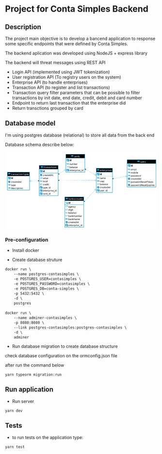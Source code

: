 # Project for Conta Simples Backend

## Description

The project main objective is to develop a bancend application to response some specific endpoints that were defined by Conta Simples.

The backend aplication was developed using NodeJS + express library

The backend will threat messages using REST API

- Login API (implemented using JWT tokenization)
- User registration API (To registry users on the system)
- Enterprise API (to handle enterprises)
- Transaction API (to register and list transactions)
- Transaction query filter parameters that can be possible to filter transactions by init date, end date, credit, debit and card number
- Endpoint to return last transaction that the enterprise did
- Return transctions grouped by card

## Database model

I'm using postgres database (relational) to store all data from the back end

Database schema describe below:

![database schema](./images/contasimples-database.png)

### Pre-configuration

- Install docker

- Create database struture
```
docker run \
    --name postgres-contasimples \
    -e POSTGRES_USER=contasimples \
    -e POSTGRES_PASSWORD=contasimples \
    -e POSTGRES_DB=conta-simples \
    -p 5432:5432 \
    -d \
    postgres

docker run \
    --name adminer-contasimples \
    -p 8080:8080 \
    --link postgres-contasimples:postgres-contasimples \
    -d \
    adminer
```

- Run database migration to create database structure

check database configuration on the ormconfig.json file

after run the command below

```
yarn typeorm migration:run
```

## Run application

- Run server
```
yarn dev
```

## Tests

- to run tests on the application type:

```
yarn test
```
